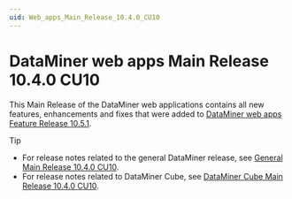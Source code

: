 ```yaml
---
uid: Web_apps_Main_Release_10.4.0_CU10
---
```


# DataMiner web apps Main Release 10.4.0 CU10

This Main Release of the DataMiner web applications contains all new features, enhancements and fixes that were added to [DataMiner web apps Feature Release 10.5.1](xref:Web_apps_Feature_Release_10.5.1).

> [!TIP]
>
> - For release notes related to the general DataMiner release, see [General Main Release 10.4.0 CU10](xref:General_Main_Release_10.4.0_CU10).
> - For release notes related to DataMiner Cube, see [DataMiner Cube Main Release 10.4.0 CU10](xref:Cube_Main_Release_10.4.0_CU10).
